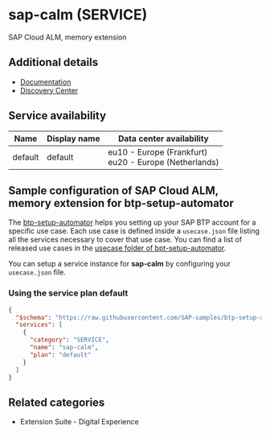 # sap-calm (SERVICE)

SAP Cloud ALM, memory extension

## Additional details

- [Documentation](https://support.sap.com/en/alm/sap-cloud-alm.html)
- [Discovery Center](https://discovery-center.cloud.sap/serviceCatalog/sap-cloud-alm-memory-extension)

## Service availability

| Name | Display name | Data center availability  |
|------|----------------|---------------------------|
|  default  |  default  | eu10 - Europe (Frankfurt)<br> eu20 - Europe (Netherlands)  |

## Sample configuration of **SAP Cloud ALM, memory extension** for btp-setup-automator

The [btp-setup-automator](https://github.com/SAP-samples/btp-setup-automator) helps you setting up your SAP BTP account for a specific use case. Each use case is defined inside a `usecase.json` file listing all the services necessary to cover that use case. You can find a list of released use cases in the [usecase folder of bpt-setup-automator](https://github.com/SAP-samples/btp-setup-automator/tree/main/usecases).

You can setup a service instance for **sap-calm** by configuring your `usecase.json` file.

### Using the service plan **default**

```json
{
  "$schema": "https://raw.githubusercontent.com/SAP-samples/btp-setup-automator/main/libs/btpsa-usecase.json",
  "services": [
    {
      "category": "SERVICE",
      "name": "sap-calm",
      "plan": "default"
    }
  ]
}
```

## Related categories

- Extension Suite - Digital Experience